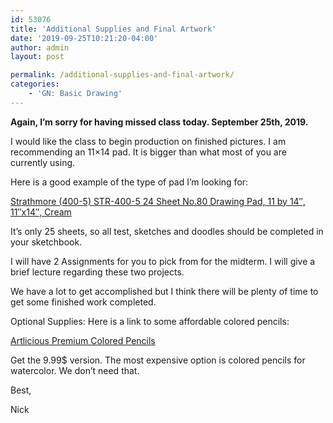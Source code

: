 ```yaml
---
id: 53076
title: 'Additional Supplies and Final Artwork'
date: '2019-09-25T10:21:20-04:00'
author: admin
layout: post

permalink: /additional-supplies-and-final-artwork/
categories:
    - 'GN: Basic Drawing'
---
```

**Again, I’m sorry for having missed class today. September 25th, 2019.**

I would like the class to begin production on finished pictures. I am recommending an 11×14 pad. It is bigger than what most of you are currently using.

Here is a good example of the type of pad I’m looking for:

[Strathmore (400-5) STR-400-5 24 Sheet No.80 Drawing Pad, 11 by 14″, 11″x14″, Cream](https://www.amazon.com/Strathmore-400-5-STR-400-5-Sheet-Drawing/dp/B000A7OPAO/ref=sr_1_36?keywords=drawing+pads&qid=1569419709&s=gateway&sr=8-36)

It’s only 25 sheets, so all test, sketches and doodles should be completed in your sketchbook.

I will have 2 Assignments for you to pick from for the midterm. I will give a brief lecture regarding these two projects.

We have a lot to get accomplished but I think there will be plenty of time to get some finished work completed.

Optional Supplies: Here is a link to some affordable colored pencils:

[Artlicious Premium Colored Pencils](https://www.amazon.com/Artlicious-Premium-Distinct-Coloring-Sharpener/dp/B01FIWU46Y/ref=sr_1_15?crid=2NA6IBRKXWQ24&keywords=colored+pencils&qid=1569420811&s=gateway&sprefix=colored+%2Caps%2C231&sr=8-15)

Get the 9.99$ version. The most expensive option is colored pencils for watercolor. We don’t need that.

Best,

Nick
